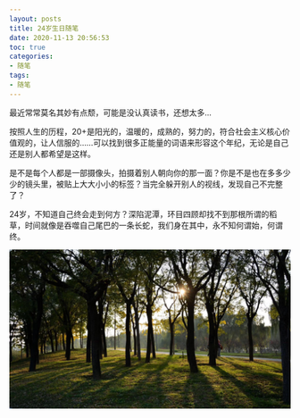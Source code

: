 ```yaml
---
layout: posts
title: 24岁生日随笔
date: 2020-11-13 20:56:53
toc: true
categories: 
- 随笔
tags:
- 随笔
---
```


最近常常莫名其妙有点颓，可能是没认真读书，还想太多...

按照人生的历程，20+是阳光的，温暖的，成熟的，努力的，符合社会主义核心价值观的，让人信服的……可以找到很多正能量的词语来形容这个年纪，无论是自己还是别人都希望是这样。
<!-- more -->

是不是每个人都是一部摄像头，拍摄着别人朝向你的那一面？你是不是也在多多少少的镜头里，被贴上大大小小的标签？当完全躲开别人的视线，发现自己不完整了？

24岁，不知道自己终会走到何方？深陷泥潭，环目四顾却找不到那根所谓的稻草，时间就像是吞噬自己尾巴的一条长蛇，我们身在其中，永不知何谓始，何谓终。

<img src="/assets/essay/01.png" width="660px"/>